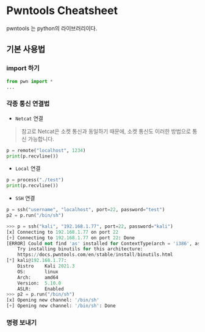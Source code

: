 # Pwntools Cheatsheet

pwntools 는 python의 라이브러리이다.

## 기본 사용법

### import 하기

```python
from pwn import *
...
```

### 각종 통신 연결법
* `Netcat` 연결
> 참고로 Netcat은 소켓 통신과 동일하기 때문에, 소켓 통신도 이러한 방법으로 통신 가능합니다.

```python
p = remote("localhost", 1234)
print(p.recvline())
```

* `Local` 연결
```python
p = process("./test")
print(p.recvline())
```

* `SSH` 연결
```python
p = ssh("username", "localhost", port=22, password="test")
p2 = p.run("/bin/sh")
```
```python
>>> p = ssh("kali", "192.168.1.77", port=22, password="kali")
[x] Connecting to 192.168.1.77 on port 22
[+] Connecting to 192.168.1.77 on port 22: Done
[ERROR] Could not find 'as' installed for ContextType(arch = 'i386', aslr = True, bits = 32, endian = 'little', log_level = 40, os = 'linux')
    Try installing binutils for this architecture:
    https://docs.pwntools.com/en/stable/install/binutils.html
[*] kali@192.168.1.77:
    Distro    Kali 2021.3
    OS:       linux
    Arch:     amd64
    Version:  5.10.0
    ASLR:     Enabled
>>> p2 = p.run("/bin/sh")
[x] Opening new channel: '/bin/sh'
[+] Opening new channel: '/bin/sh': Done
```


### 명령 보내기

